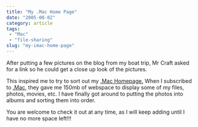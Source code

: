 ```yaml
---
title: "My .Mac Home Page"
date: "2005-08-02"
category: article
tags:
 - "Mac"
 - "file-sharing"
slug: "my-imac-home-page"
---
```


After putting a few pictures on the blog from my boat trip, Mr Craft asked for a link so he could get a close up look of the pictures.

This inspired me to try to sort out my [.Mac Homepage.](https://homepage.mac.com/seanchamberlin/Menu4.html) When I subscribed to [.Mac](https://www.mac.com/WebObjects/Welcome.woa), they gave me 150mb of webspace to display some of my files, photos, movies, etc. I have finally got around to putting the photos into albums and sorting them into order.

You are welcome to check it out at any time, as I will keep adding until I have no more space left!!!
